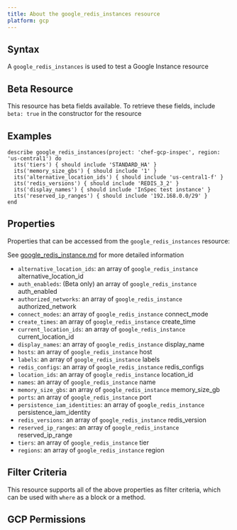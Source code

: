 ```yaml
---
title: About the google_redis_instances resource
platform: gcp
---
```


## Syntax
A `google_redis_instances` is used to test a Google Instance resource


## Beta Resource
This resource has beta fields available. To retrieve these fields, include `beta: true` in the constructor for the resource

## Examples
```
describe google_redis_instances(project: 'chef-gcp-inspec', region: 'us-central1') do
  its('tiers') { should include 'STANDARD_HA' }
  its('memory_size_gbs') { should include '1' }
  its('alternative_location_ids') { should include 'us-central1-f' }
  its('redis_versions') { should include 'REDIS_3_2' }
  its('display_names') { should include 'InSpec test instance' }
  its('reserved_ip_ranges') { should include '192.168.0.0/29' }
end
```

## Properties
Properties that can be accessed from the `google_redis_instances` resource:

See [google_redis_instance.md](google_redis_instance.md) for more detailed information
  * `alternative_location_ids`: an array of `google_redis_instance` alternative_location_id
  * `auth_enableds`: (Beta only) an array of `google_redis_instance` auth_enabled
  * `authorized_networks`: an array of `google_redis_instance` authorized_network
  * `connect_modes`: an array of `google_redis_instance` connect_mode
  * `create_times`: an array of `google_redis_instance` create_time
  * `current_location_ids`: an array of `google_redis_instance` current_location_id
  * `display_names`: an array of `google_redis_instance` display_name
  * `hosts`: an array of `google_redis_instance` host
  * `labels`: an array of `google_redis_instance` labels
  * `redis_configs`: an array of `google_redis_instance` redis_configs
  * `location_ids`: an array of `google_redis_instance` location_id
  * `names`: an array of `google_redis_instance` name
  * `memory_size_gbs`: an array of `google_redis_instance` memory_size_gb
  * `ports`: an array of `google_redis_instance` port
  * `persistence_iam_identities`: an array of `google_redis_instance` persistence_iam_identity
  * `redis_versions`: an array of `google_redis_instance` redis_version
  * `reserved_ip_ranges`: an array of `google_redis_instance` reserved_ip_range
  * `tiers`: an array of `google_redis_instance` tier
  * `regions`: an array of `google_redis_instance` region

## Filter Criteria
This resource supports all of the above properties as filter criteria, which can be used
with `where` as a block or a method.

## GCP Permissions
